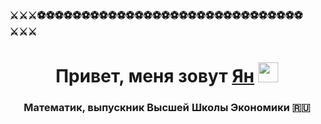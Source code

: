 ### ⚔⚔⚔⚽⚽⚽⚽⚽⚽⚽⚽⚽⚽⚽⚽⚽⚽⚽⚽⚽⚽⚽⚽⚽⚽⚽⚽⚽⚽⚽⚽⚽⚽⚔⚔⚔

<!--
**AgroYan1999/AgroYan1999** is a ✨ _special_ ✨ repository because its `README.md` (this file) appears on your GitHub profile.

Here are some ideas to get you started:

- 🔭 I’m currently working on ...
- 🌱 I’m currently learning ...
- 👯 I’m looking to collaborate on ...
- 🤔 I’m looking for help with ...
- 💬 Ask me about ...
- 📫 How to reach me: ...
- 😄 Pronouns: ...
- ⚡ Fun fact: ...
-->
<h1 align="center">Привет, меня зовут <a href="https://hh.ru/applicant/resumes/view?resume=3e4f61b3ff0b2a6bb70039ed1f727645665948" target="_blank">Ян</a> 
<img src="https://github.com/blackcater/blackcater/raw/main/images/Hi.gif" height="32"/></h1>
<h3 align="center">Математик, выпускник Высшей Школы Экономики 🇷🇺</h3>
